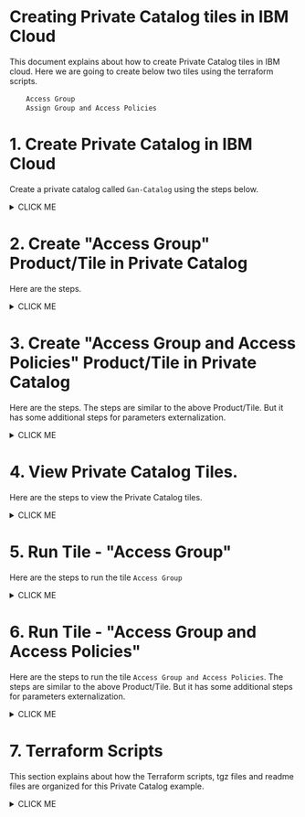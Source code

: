 # Creating Private Catalog tiles in IBM Cloud

This document explains about how to create Private Catalog tiles in IBM cloud. Here we are going to create  below two tiles using the terraform scripts.

```
    Access Group
    Assign Group and Access Policies
```

# 1. Create Private Catalog in IBM Cloud

Create a private catalog called `Gan-Catalog` using the steps below.

<details><summary>CLICK ME</summary>
<br></br>
1. Click on `Manage > Catalog` in ibm cloud web console.

<img src="images/1-PrivateCatalog-01-click-catalog.png" width="600">
<br></br>

2. Click on `Private Catalogs` .

    It shows the private catalogs list.

<img src="images/1-PrivateCatalog-02-click-privatecatalog.png" width="600">
<br></br>

3. Click on `Create`.

<img src="images/1-PrivateCatalog-03-click-create.png" width="600">
<br></br>

4. Enter the details.

<img src="images/1-PrivateCatalog-04-create.png" width="600">
<br></br>

5. Click on `Create` button in the above screen.

    It shows the created private catalog screen with empty product/tiles list. 

<img src="images/1-PrivateCatalog-05-add-product.png" width="600">
<br></br>

</details>

# 2. Create "Access Group" Product/Tile in Private Catalog

Here are the steps. 

<details><summary>CLICK ME</summary>

1. Click on `Add Product` in the above screen (`Gan-Catalog` page).

2. Enter the `tgz` file in the Add product page.

<img src="images/AddCatalogProduct-ag-02-addproduct-1.png" width="600">
<br></br>
    The `tgz` it is a compressed form of a terraform scripts that we want to execute on click of this tile.

    Here we are giving the below `tgz` file.

    https://github.com/GandhiCloudLab/ibm-cloud-private-catalog-iam-ag/blob/master/tgz/AccessGroup-0.0.1.tgz

    The explanation about the terraform files are given under following sections.

3. It reads .tgz file and shows the `content type` and `name`.

<img src="images/AddCatalogProduct-ag-02-addproduct-3.png" width="600">
<br></br>

4. The product is created and need to update few more details..

    Click on the "Select at least .." link.

<img src="images/AddCatalogProduct-ag-03-updateproduct-3.png" width="600">
<br></br>

5. Enter the `Product Name` and `Catagories and Filters` details.

<img src="images/AddCatalogProduct-ag-03-updateproduct-4.png" width="600">
<br></br>

6. Enter the `Documentation URL` and `Short Description` details.

    The documentation url, is the readme file that could keep it in your terraform scripts folder.

    https://github.com/GandhiCloudLab/ibm-cloud-private-catalog-iam-ag/blob/master/terraform/accessgroup/readme.md

<img src="images/AddCatalogProduct-ag-03-updateproduct-5.png" width="600">
<br></br>

7. Enter the `Readme` details.

<img src="images/AddCatalogProduct-ag-03-updateproduct-7-readme.png" width="600">
<br></br>

8. Click on the `Update` button to save the changes.

<img src="images/AddCatalogProduct-ag-04-update.png" width="600">
<br></br>

9. Click on the `Validate` button to validate the terraform script.

<img src="images/AddCatalogProduct-ag-05-validate.png" width="600">
<br></br>

10. Click on the `Publish to Account` button to publish the Product/Tile.

    You can see the status of the Validate here, before you publish.

<img src="images/AddCatalogProduct-ag-06-publish.png" width="600">
<br></br>

11. The Product/Tile is published.

    You can click on `Gan-Catalog` to go back to Private Catalog page. 

<img src="images/AddCatalogProduct-ag-07-published.png" width="600">

</details>


# 3. Create "Access Group and Access Policies" Product/Tile in Private Catalog

Here are the steps. The steps are similar to the above Product/Tile. But it has some additional steps for parameters externalization.

<details><summary>CLICK ME</summary>

1. Click on `Add Product` in `Gan-Catalog` page.

<img src="images/AddCatalogProduct-AGAP-02-addproduct-1.png" width="600">
<br></br>

2. Enter the `tgz` file in the Add product page.

<img src="images/AddCatalogProduct-AGAP-02-addproduct-2.png" width="600">
<br></br>

    The `tgz` it is a compressed form of a terraform scripts that we want to execute on click of this tile.

    Here we are giving the below `tgz` file. 

    https://github.com/GandhiCloudLab/ibm-cloud-private-catalog-iam-ag/blob/master/tgz/AccessGroup-AccessPolicy-0.0.1.tgz

    The explanation about the terraform files are given under following sections.

3. It reads .tgz file and shows `content type` and `name`.

4. The product is created and need to update few more details..

    Click on the "Select at least .." link.

<img src="images/AddCatalogProduct-AGAP-02-addproduct-3-configure.png" width="600">
<br></br>

5. Enter the `Product Name` and `Catagories and Filters` details.

<img src="images/AddCatalogProduct-AGAP-03-updateproduct-1-name.png" width="600">

<img src="images/AddCatalogProduct-AGAP-03-updateproduct-2-catagories.png" width="600">
<br></br>

6. Enter the `Documentation URL` and `Short Description` details.

    The documentation url, is the readme file that could keep it in your terraform scripts folder.

    https://github.com/GandhiCloudLab/ibm-cloud-private-catalog-iam-ag/blob/master/terraform/accessgroup-accesspolicy/readme.md

<img src="images/AddCatalogProduct-AGAP-03-updateproduct-3-desc.png" width="600">
<br></br>

8. Click on the `Add Deployment Values` link to expose the user param variables.

<img src="images/AddCatalogProduct-AGAP-03-updateproduct-4-param-1.png" width="600">
<br></br>

    It display the values like this from the terrraform scripts.

<img src="images/AddCatalogProduct-AGAP-03-updateproduct-4-param-2.png" width="600">
<br></br>

9. Check all the checkboxes and Click on `Add Deployment Values` button.

<img src="images/AddCatalogProduct-AGAP-03-updateproduct-4-param-3.png" width="600">
<br></br>

    It display the values like this.

<img src="images/AddCatalogProduct-AGAP-03-updateproduct-4-param-4.png" width="600">
<br></br>

10. Enter the `Readme` details.

<img src="images/AddCatalogProduct-AGAP-03-updateproduct-5-readme.png" width="600">
<br></br>

11. Click on the `Update` button to save the changes.

<img src="images/AddCatalogProduct-AGAP-03-updateproduct-6-update.png" width="600">
<br></br>

12. Click on the `Validate` button to validate the terraform script.

<img src="images/AddCatalogProduct-AGAP-03-updateproduct-7-validate.png" width="600">
<br></br>

13. Click on the `Publish to Account` button to publish the Product/Tile.

    You can see the status of the Validate here, before you publish.

<img src="images/AddCatalogProduct-AGAP-03-updateproduct-8-publish.png" width="600">
<br></br>

14. The Product/Tile is published.

Y   ou can click on `Gan-Catalog` to go back to Private Catalog page. 

<img src="images/AddCatalogProduct-AGAP-03-updateproduct-9-publsihed.png" width="600">
<br></br>

14. The `Gan-Catalog` list is displayed. 

<img src="images/AddCatalogProduct-AGAP-03-updateproduct-9-publsihed2.png" width="600">
<br></br>


</details>


# 4. View Private Catalog Tiles. 

Here are the steps to view the Private Catalog tiles.

<details><summary>CLICK ME</summary>

1. Click on `Catalog` in ibm cloud web console.

<img src="images/RunTile-01-click-catalog.png" width="600">
<br></br>

2. Choose the `Gan-Catalog` menu.

<img src="images/RunTile-02-click-gan-catalog.png" width="600">
<br></br>

3. It shows the 2 tiles that we created.

<img src="images/RunTile-03-tiles.png" width="600">
<br></br>

</details>


# 5. Run Tile - "Access Group"

Here are the steps to run the tile `Access Group`

<details><summary>CLICK ME</summary>

1. Click on `Access Group` tile listed in the `Gan-Catalog` private catalog (See the previous section to open it) .

<img src="images/RunTile-03-tiles.png" width="600">
<br></br>

2. It shows the tile details page.

<img src="images/RunTile-AG-01-details.png" width="600">
<br></br>

3. It shows the readme that we have entered

<img src="images/RunTile-AG-02-readme.png" width="600">
<br></br>

4. By clicking on `Doc` link, it shows the readme.me that we have linked

<img src="images/RunTile-AG-03-readme-doc.png" width="600">
<br></br>

5. Click on `Install` link, run the tile to create access group in the IAM.

<img src="images/RunTile-AG-04-install.png" width="600">
<br></br>

6. It shows `Apply Plan` which indicates the status of the execution.

<img src="images/RunTile-AG-05-apply-plan.png" width="600">
<br></br>

7. Execution is completed.

<img src="images/RunTile-AG-06-apply-plan-completed.png" width="600">

8. Here is the logs.

<img src="images/RunTile-AG-07-logs.png" width="600">
<br></br>

9. Click on `Manage > Access (IAM)` in ibm cloud web console to view the created Access Groups.

<img src="images/RunTile-AG-08-Click-IAM.png" width="600">
<br></br>

9. Click on `Access Groups` menu and you can see the created Access Groups.

<img src="images/RunTile-AG-09-See-ag.png" width="600">
<br></br>

</details>


# 6. Run Tile - "Access Group and Access Policies" 

Here are the steps to run the tile `Access Group and Access Policies`. The steps are similar to the above Product/Tile. But it has some additional steps for parameters externalization.

<details><summary>CLICK ME</summary>

1. Click on `Access Group and Access Policy` tile listed in the `Gan-Catalog` private catalog (See the previous section to open it) .

<img src="images/RunTile-AGAP-01-click-tile.png" width="600">
<br></br>

2. It shows the tile details page.

<img src="images/RunTile-AGAP-02-details.png" width="600">
<br></br>

3. It shows the readme that we have entered

<img src="images/RunTile-AGAP-03-readme.png" width="600">
<br></br>

4. By clicking on `Doc` link, it shows the readme.me that we have linked

<img src="images/RunTile-AG-03-readme-doc.png" width="600">
<br></br>

5. Click on `Parameters with Default values` link, it give parameters to the tile.

<img src="images/RunTile-AGAP-04-click-param.png" width="600">
<br></br>

6. It shows the default values as below.

<img src="images/RunTile-AGAP-05-param-default.png" width="600">
<br></br>

7. Chang the values as per the need.

<img src="images/RunTile-AGAP-06-param-modify.png" width="600">
<br></br>

8. Click on `Install` link in the above screen to run the tile to create access group and access policies in the IAM.

9. It shows `Apply Plan` which indicates the status of the execution and the execution is completed.

<img src="images/RunTile-AGAP-07-executed.png" width="600">
<br></br>

10. Click on `Manage > Access (IAM)` in ibm cloud web console to view the created Access Groups and access policies.

<img src="images/RunTile-AGAP-08-result1.png" width="600">
<img src="images/RunTile-AGAP-08-result2.png" width="600">
<br></br>

</details>


# 7. Terraform Scripts

This section explains about how the Terraform scripts, tgz files and readme files are organized for this Private Catalog example.

<details><summary>CLICK ME</summary>

The root folder of this GIT repo contains the below folders.

```
    terraform
    tgz
    install
```

<img src="images/Terraform01-root.png" width="600">
<br></br>

## 7.1 terraform

    The terraform folder contains the 2 folders to have terraform scripts for those 2 tiles.

<img src="images/Terraform02-terraform.png" width="600">
<br></br>

### accessgroup tile

    Access group tile contains the below files.

<img src="images/Terraform03-ag-files.png" width="600">
<br></br>

    Here is the main file.

<img src="images/Terraform05-ag-details.png" width="600">
<br></br>

### accessgroup-accesspolicy tile

    Access Group and Access Policy tile contains the below files.

<img src="images/Terraform06-agap-files.png" width="600">
<br></br>

Here is the main file.

<img src="images/Terraform07-agap-details.png" width="600">
<br></br>

        Here is the external parameter related variables.

<img src="images/Terraform07-agap-variables.png" width="600">
<br></br>

## 7.2 tgz

    Contains .tgz files of the terraform scripts

<img src="images/Terraform08-tgz-files.png" width="600">
<br></br>

    Note : Here .tgz files are stored in the tgz folder. As a best practice it should be stored as part of the Git Tag Release.

## 7.3 install

    ontains script files to create tgz files from the terraform folder. 

    You can run `2-create-tgz-commit.sh` file to create tgz file and commit to git.

<img src="images/Terraform08-tgz-files.png" width="600">
<br></br>

</details>

